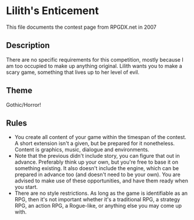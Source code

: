 # Lilith's Enticement

This file documents the contest page from RPGDX.net in 2007

## Description

There are no specific requirements for this competition, mostly because I am too occupied to make up anything original. Lilith wants you to make a scary game, something that lives up to her level of evil.

## Theme

Gothic/Horror!

## Rules

+ You create all content of your game within the timespan of the contest. A short extension isn't a given, but be prepared for it nonetheless. Content is graphics, music, dialogue and environments.
+ Note that the previous didn't include story, you can figure that out in advance. Preferably think up your own, but you're free to base it on something existing. It also doesn't include the engine, which can be prepared in advance too (and doesn't need to be your own). You are advised to make use of these opportunities, and have them ready when you start.
+ There are no style restrictions. As long as the game is identifiable as an RPG, then it's not important whether it's a traditional RPG, a strategy RPG, an action RPG, a Rogue-like, or anything else you may come up with.

